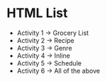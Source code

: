 # HTML List

- Activity 1 -> Grocery List
- Activity 2 -> Recipe
- Activity 3 -> Genre
- Activity 4 -> Inline
- Activity 5 -> Schedule
- Activity 6 -> All of the above
